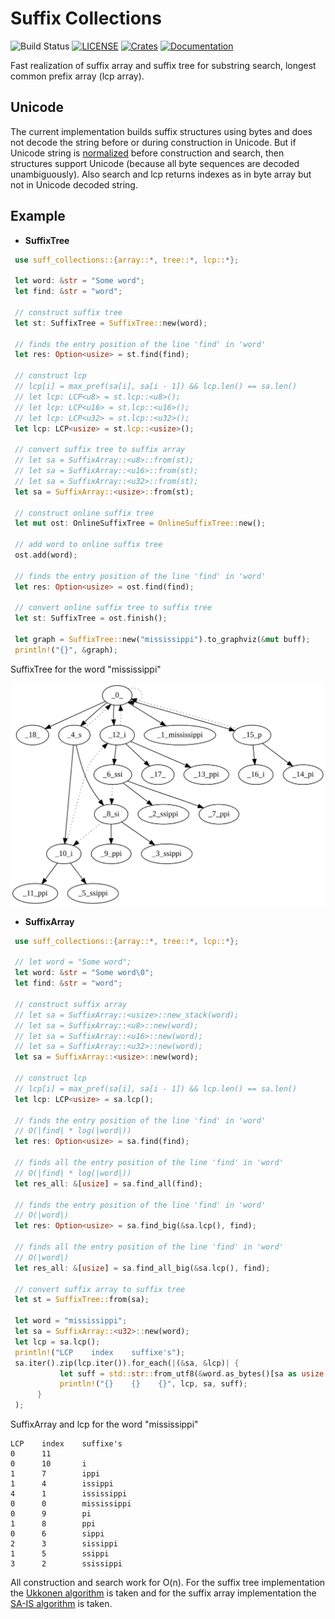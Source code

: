 # Suffix Collections

![Build Status](https://github.com/mov-rax-rbx/Suffix-Collections/workflows/Rust/badge.svg)
[![LICENSE](https://img.shields.io/crates/l/suff_collections)](LICENSE)
[![Crates](https://img.shields.io/crates/v/suff_collections)](https://crates.io/crates/suff_collections)
[![Documentation](https://docs.rs/suff_collections/badge.svg)](https://docs.rs/suff_collections)

Fast realization of suffix array and suffix tree for substring search, longest common prefix array (lcp array).

## Unicode
The current implementation builds suffix structures using bytes and does not decode the string before or during construction in Unicode. But if Unicode string is [normalized](https://unicode.org/reports/tr15) before construction and search, then structures support Unicode (because all byte sequences are decoded unambiguously). Also search and lcp returns indexes as in byte array but not in Unicode decoded string.

## Example
* **SuffixTree**
```rust
 use suff_collections::{array::*, tree::*, lcp::*};

 let word: &str = "Some word";
 let find: &str = "word";

 // construct suffix tree
 let st: SuffixTree = SuffixTree::new(word);

 // finds the entry position of the line 'find' in 'word'
 let res: Option<usize> = st.find(find);

 // construct lcp
 // lcp[i] = max_pref(sa[i], sa[i - 1]) && lcp.len() == sa.len()
 // let lcp: LCP<u8> = st.lcp::<u8>();
 // let lcp: LCP<u16> = st.lcp::<u16>();
 // let lcp: LCP<u32> = st.lcp::<u32>();
 let lcp: LCP<usize> = st.lcp::<usize>();

 // convert suffix tree to suffix array
 // let sa = SuffixArray::<u8>::from(st);
 // let sa = SuffixArray::<u16>::from(st);
 // let sa = SuffixArray::<u32>::from(st);
 let sa = SuffixArray::<usize>::from(st);

 // construct online suffix tree
 let mut ost: OnlineSuffixTree = OnlineSuffixTree::new();

 // add word to online suffix tree
 ost.add(word);

 // finds the entry position of the line 'find' in 'word'
 let res: Option<usize> = ost.find(find);

 // convert online suffix tree to suffix tree
 let st: SuffixTree = ost.finish();

 let graph = SuffixTree::new("mississippi").to_graphviz(&mut buff);
 println!("{}", &graph);
```
SuffixTree for the word "mississippi"

![](img/suffix_tree_mississippi.svg)


* **SuffixArray**
```rust
 use suff_collections::{array::*, tree::*, lcp::*};

 // let word = "Some word";
 let word: &str = "Some word\0";
 let find: &str = "word";

 // construct suffix array
 // let sa = SuffixArray::<usize>::new_stack(word);
 // let sa = SuffixArray::<u8>::new(word);
 // let sa = SuffixArray::<u16>::new(word);
 // let sa = SuffixArray::<u32>::new(word);
 let sa = SuffixArray::<usize>::new(word);

 // construct lcp
 // lcp[i] = max_pref(sa[i], sa[i - 1]) && lcp.len() == sa.len()
 let lcp: LCP<usize> = sa.lcp();

 // finds the entry position of the line 'find' in 'word'
 // O(|find| * log(|word|))
 let res: Option<usize> = sa.find(find);

 // finds all the entry position of the line 'find' in 'word'
 // O(|find| * log(|word|))
 let res_all: &[usize] = sa.find_all(find);

 // finds the entry position of the line 'find' in 'word'
 // O(|word|)
 let res: Option<usize> = sa.find_big(&sa.lcp(), find);

 // finds all the entry position of the line 'find' in 'word'
 // O(|word|)
 let res_all: &[usize] = sa.find_all_big(&sa.lcp(), find);

 // convert suffix array to suffix tree
 let st = SuffixTree::from(sa);

 let word = "mississippi";
 let sa = SuffixArray::<u32>::new(word);
 let lcp = sa.lcp();
 println!("LCP    index    suffixe's");
 sa.iter().zip(lcp.iter()).for_each(|(&sa, &lcp)| {
           let suff = std::str::from_utf8(&word.as_bytes()[sa as usize..]).unwrap();
           println!("{}    {}    {}", lcp, sa, suff);
      }
 );
```

SuffixArray and lcp for the word "mississippi"

```
LCP    index    suffixe's
0      11
0      10       i
1      7        ippi
1      4        issippi
4      1        ississippi
0      0        mississippi
0      9        pi
1      8        ppi
0      6        sippi
2      3        sissippi
1      5        ssippi
3      2        ssissippi
```

All construction and search work for O(n). For the suffix tree implementation the [Ukkonen algorithm][2] is taken and for the suffix array implementation the [SA-IS algorithm][1] is taken.

[1]: https://www.researchgate.net/profile/Daricks_Wai_Hong_Chan/publication/221577802_Linear_Suffix_Array_Construction_by_Almost_Pure_Induced-Sorting/links/00b495318a21ba484f000000/Linear-Suffix-Array-Construction-by-Almost-Pure-Induced-Sorting.pdf?origin=publication_detail

[2]: https://web.stanford.edu/~mjkay/gusfield.pdf
